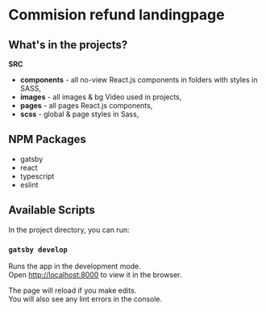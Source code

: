 
# Commision refund landingpage


## What's in the projects?

**SRC**
* **components** - all no-view React.js components in folders with styles in SASS,
* **images** - all images & bg Video used in projects,
* **pages** - all pages React.js components,
* **scss** - global & page styles in Sass,

## NPM Packages
* gatsby
* react
* typescript
* eslint

## Available Scripts

In the project directory, you can run:

### `gatsby develop`

Runs the app in the development mode.<br>
Open [http://localhost:8000](http://localhost:8000) to view it in the browser.

The page will reload if you make edits.<br>
You will also see any lint errors in the console.


